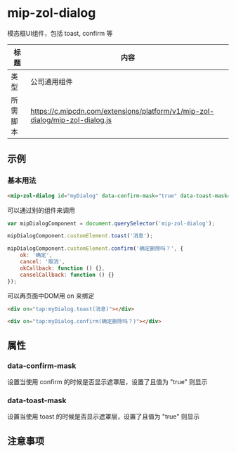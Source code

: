 # mip-zol-dialog

模态框UI组件，包括 toast, confirm 等

标题|内容
----|----
类型|公司通用组件
所需脚本|https://c.mipcdn.com/extensions/platform/v1/mip-zol-dialog/mip-zol-dialog.js

## 示例

### 基本用法

```html
<mip-zol-dialog id="myDialog" data-confirm-mask="true" data-toast-mask="true"></mip-zol-dialog>
```

可以通过别的组件来调用

```javascript
var mipDialogComponent = document.querySelector('mip-zol-dialog');

mipDialogComponent.customElement.toast('消息');

mipDialogComponent.customElement.confirm('确定删除吗？', {
    ok: '确定',
    cancel: '取消',
    okCallback: function () {},
    canselCallback: function () {}
});
```

可以再页面中DOM用 on 来绑定

```html
<div on="tap:myDialog.toast(消息)"></div>

<div on="tap:myDialog.confirm(确定删除吗？)"></div>
```

## 属性

### data-confirm-mask

设置当使用 confirm 的时候是否显示遮罩层，设置了且值为 "true" 则显示

### data-toast-mask

设置当使用 toast 的时候是否显示遮罩层，设置了且值为 "true" 则显示

## 注意事项


